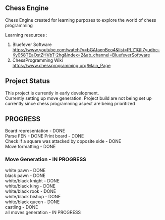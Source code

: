 ## Chess Engine

Chess Engine created for learning purposes to explore the world of chess programming
  
Learning resources :

1. Bluefever Software   
https://www.youtube.com/watch?v=bGAfaepBco4&list=PLZ1QII7yudbc-Ky058TEaOstZHVbT-2hg&index=2&ab_channel=BluefeverSoftware  
2. ChessProgramming Wiki  
https://www.chessprogramming.org/Main_Page  

## Project Status

This project is currently in early development.  
Currently setting up move generation.
Project build are not being set up currently since chess programming aspect are being prioritized  

## PROGRESS  
Board representation - DONE  
Parse FEN - DONE 
Print board - DONE  
Check if a square was attacked by opposite side - DONE  
Move formatting - DONE  
  
### Move Generation - IN PROGRESS  
  white pawn - DONE  
  black pawn - DONE  
  white/black knight - DONE  
  white/black king - DONE  
  white/black rook - DONE  
  white/black bishop - DONE  
  white/black queen - DONE  
  castling - DONE  
  all moves generation - IN PROGRESS
  
  
